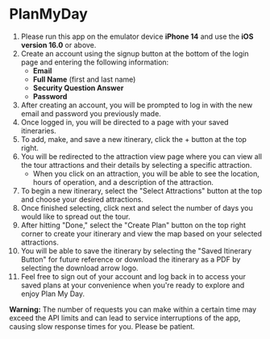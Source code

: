 # PlanMyDay
1. Please run this app on the emulator device **iPhone 14** and use the **iOS version 16.0** or above.
2. Create an account using the signup button at the bottom of the login page and entering the following information:
    * **Email**
    * **Full Name** (first and last name)
    * **Security Question Answer**
    * **Password**
3. After creating an account, you will be prompted to log in with the new email and password you previously made.
4. Once logged in, you will be directed to a page with your saved itineraries.
5. To add, make, and save a new itinerary, click the + button at the top right.
6. You will be redirected to the attraction view page where you can view all the tour attractions and their details by selecting a specific attraction.
    * When you click on an attraction, you will be able to see the location, hours of operation, and a description of the attraction.
7. To begin a new itinerary, select the "Select Attractions" button at the top and choose your desired attractions.
8. Once finished selecting, click next and select the number of days you would like to spread out the tour.
9. After hitting "Done," select the "Create Plan" button on the top right corner to create your itinerary and view the map based on your selected attractions.
10. You will be able to save the itinerary by selecting the "Saved Itinerary Button" for future reference or download the itinerary as a PDF by selecting the download arrow logo.
11. Feel free to sign out of your account and log back in to access your saved plans at your convenience when you're ready to explore and enjoy Plan My Day.

**Warning:** The number of requests you can make within a certain time may exceed the API limits and can lead to service interruptions of the app, causing slow response times for you. Please be patient.

